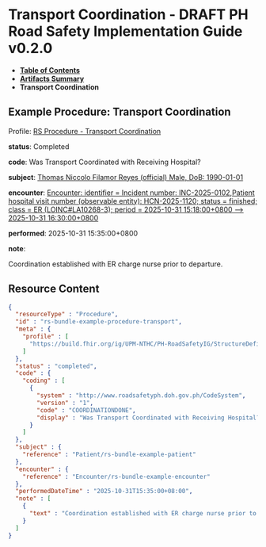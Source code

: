 # Transport Coordination - DRAFT PH Road Safety Implementation Guide v0.2.0

* [**Table of Contents**](toc.md)
* [**Artifacts Summary**](artifacts.md)
* **Transport Coordination**

## Example Procedure: Transport Coordination

Profile: [RS Procedure - Transport Coordination](StructureDefinition-rs-procedure-transport-coordination.md)

**status**: Completed

**code**: Was Transport Coordinated with Receiving Hospital?

**subject**: [Thomas Niccolo Filamor Reyes (official) Male, DoB: 1990-01-01](Patient-rs-bundle-example-patient.md)

**encounter**: [Encounter: identifier = Incident number: INC-2025-0102,Patient hospital visit number (observable entity): HCN-2025-1120; status = finished; class = ER (LOINC#LA10268-3); period = 2025-10-31 15:18:00+0800 --> 2025-10-31 16:30:00+0800](Encounter-rs-bundle-example-encounter.md)

**performed**: 2025-10-31 15:35:00+0800

**note**: 

> 

Coordination established with ER charge nurse prior to departure.




## Resource Content

```json
{
  "resourceType" : "Procedure",
  "id" : "rs-bundle-example-procedure-transport",
  "meta" : {
    "profile" : [
      "https://build.fhir.org/ig/UPM-NTHC/PH-RoadSafetyIG/StructureDefinition/rs-procedure-transport-coordination"
    ]
  },
  "status" : "completed",
  "code" : {
    "coding" : [
      {
        "system" : "http://www.roadsafetyph.doh.gov.ph/CodeSystem",
        "version" : "1",
        "code" : "COORDINATIONDONE",
        "display" : "Was Transport Coordinated with Receiving Hospital?"
      }
    ]
  },
  "subject" : {
    "reference" : "Patient/rs-bundle-example-patient"
  },
  "encounter" : {
    "reference" : "Encounter/rs-bundle-example-encounter"
  },
  "performedDateTime" : "2025-10-31T15:35:00+08:00",
  "note" : [
    {
      "text" : "Coordination established with ER charge nurse prior to departure."
    }
  ]
}

```
